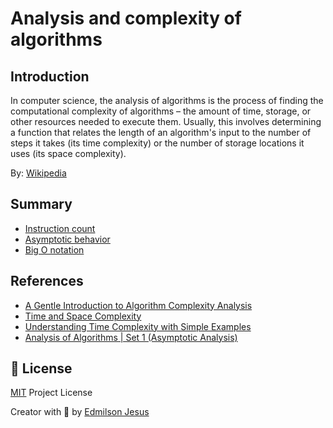 # Analysis and complexity of algorithms 

## Introduction

In computer science, the analysis of algorithms is the process of finding the computational complexity of algorithms – the amount of time, storage, or other resources needed to execute them. Usually, this involves determining a function that relates the length of an algorithm's input to the number of steps it takes (its time complexity) or the number of storage locations it uses (its space complexity).

By: [Wikipedia](https://en.wikipedia.org/wiki/Analysis_of_algorithms)

## Summary

* [Instruction count](https://github.com/edmilson-dk/academic-programming/blob/main/analysis-and-complexity-of-algorithms/instruction-count)
* [Asymptotic behavior](https://github.com/edmilson-dk/academic-programming/blob/main/analysis-and-complexity-of-algorithms/asymptotic-behavior)
* [Big O notation](https://github.com/edmilson-dk/academic-programming/blob/main/analysis-and-complexity-of-algorithms/big-o-notation)

## References

* [A Gentle Introduction to Algorithm Complexity Analysis](https://discrete.gr/complexity/?pt)
* [Time and Space Complexity](https://www.hackerearth.com/practice/basic-programming/complexity-analysis/time-and-space-complexity/tutorial/)
* [Understanding Time Complexity with Simple Examples](https://www.geeksforgeeks.org/understanding-time-complexity-simple-examples/)
* [Analysis of Algorithms | Set 1 (Asymptotic Analysis)](https://www.geeksforgeeks.org/analysis-of-algorithms-set-1-asymptotic-analysis/)


<a id="license"></a>
## 🤝 License

[MIT](https://github.com/edmilson-dk/academic-programming/blob/main/LICENSE) Project License

Creator with 💙 by [Edmilson Jesus](https://www.linkedin.com/in/edmilson-jesus-4128711b5)